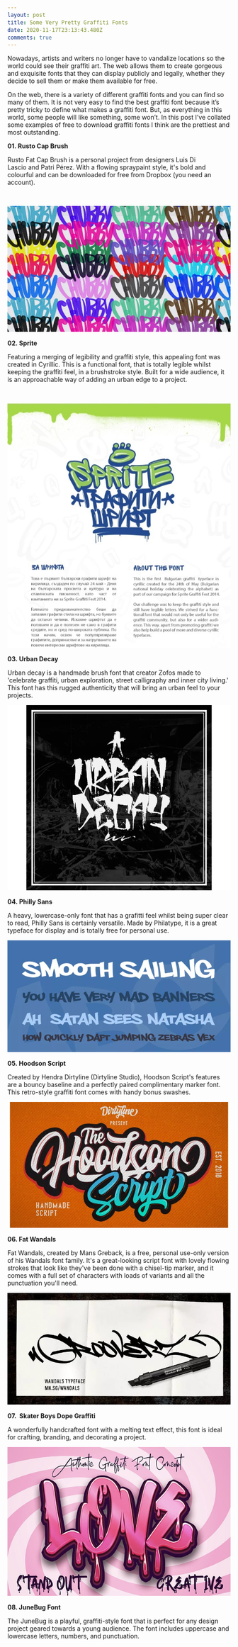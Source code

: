```yaml
---
layout: post
title: Some Very Pretty Graffiti Fonts
date: 2020-11-17T23:13:43.480Z
comments: true
---
```

Nowadays, artists and writers no longer have to vandalize locations so the world could see their graffiti art. The web allows them to create gorgeous and exquisite fonts that they can display publicly and legally, whether they decide to sell them or make them available for free.

On the web, there is a variety of different graffiti fonts and you can find so many of them. It is not very easy to find the best graffiti font because it’s pretty tricky to define what makes a graffiti font. But, as everything in this world, some people will like something, some won’t. In this post I’ve collated some examples of free to download graffiti fonts I think are the prettiest and most outstanding.

**01. Rusto Cap Brush**

Rusto Fat Cap Brush is a personal project from designers Luis Di Lascio and Patri Pérez. With a flowing spraypaint style, it's bold and colourful and can be downloaded for free from Dropbox (you need an account).

 

![](../uploads/1-font.jpg)

**02. Sprite**

Featuring a merging of legibility and graffiti style, this appealing font was created in Cyrillic. This is a functional font, that is totally legible whilst keeping the graffiti feel, in a brushstroke style. Built for a wide audience, it is an approachable way of adding an urban edge to a project.

 

![](../uploads/sprite.jpg)

**03. Urban Decay**

Urban decay is a handmade brush font that creator Zofos made to 'celebrate graffiti, urban exploration, street calligraphy and inner city living.' This font has this rugged authenticity that will bring an urban feel to your projects. 

![](../uploads/3.jpg)

**04. Philly Sans**

A heavy, lowercase-only font that has a grafitti feel whilst being super clear to read, Philly Sans is certainly versatile. Made by Philatype, it is a great typeface for display and is totally free for personal use.

![](../uploads/4.jpg)

**05. Hoodson Script**

Created by Hendra Dirtyline (Dirtyline Studio), Hoodson Script's features are a bouncy baseline and a perfectly paired complimentary marker font. This retro-style graffiti font comes with handy bonus swashes. 

![](../uploads/5.jpg)

**06. Fat Wandals** 

Fat Wandals, created by Mans Greback, is a free, personal use-only version of his Wandals font family. It's a great-looking script font with lovely flowing strokes that look like they've been done with a chisel-tip marker, and it comes with a full set of characters with loads of variants and all the punctuation you'll need.

![](../uploads/6.jpg)

**07.  Skater Boys Dope Graffiti**

A wonderfully handcrafted font with a melting text effect, this font is ideal for crafting, branding, and decorating a project. 

![](../uploads/7.jpg)

**08. JuneBug Font**

The JuneBug is a playful, graffiti-style font that is perfect for any design project geared towards a young audience. The font includes uppercase and lowercase letters, numbers, and punctuation.